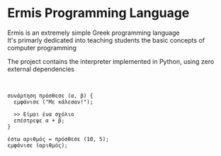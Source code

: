 # Ermis Programming Language

Ermis is an extremely simple Greek programming language <br />
It's primarly dedicated into teaching students the basic concepts of computer programming <br />

The project contains the interpreter implemented in Python, using zero external dependencies

<br />

```
συνάρτηση πρόσθεσε (α, β) {
  εμφάνισε ("Με κάλεσαν!");
  
  >> Είμαι ένα σχόλιο
  επέστρεψε α + β;
}

έστω αριθμός = πρόσθεσε (10, 5);
εμφάνισε (αριθμός);
```
